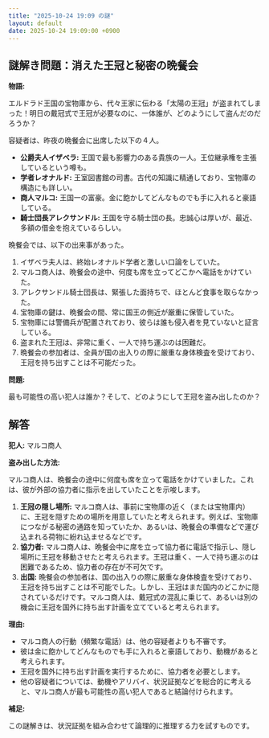 ```yaml
---
title: "2025-10-24 19:09 の謎"
layout: default
date: 2025-10-24 19:09:00 +0900
---
```

## 謎解き問題：消えた王冠と秘密の晩餐会

**物語:**

エルドラド王国の宝物庫から、代々王家に伝わる「太陽の王冠」が盗まれてしまった！明日の戴冠式で王冠が必要なのに、一体誰が、どのようにして盗んだのだろうか？

容疑者は、昨夜の晩餐会に出席した以下の４人。

*   **公爵夫人イザベラ:** 王国で最も影響力のある貴族の一人。王位継承権を主張しているという噂も。
*   **学者レオナルド:** 王室図書館の司書。古代の知識に精通しており、宝物庫の構造にも詳しい。
*   **商人マルコ:** 王国一の富豪。金に飽かしてどんなものでも手に入れると豪語している。
*   **騎士団長アレクサンドル:** 王国を守る騎士団の長。忠誠心は厚いが、最近、多額の借金を抱えているらしい。

晩餐会では、以下の出来事があった。

1.  イザベラ夫人は、終始レオナルド学者と激しい口論をしていた。
2.  マルコ商人は、晩餐会の途中、何度も席を立ってどこかへ電話をかけていた。
3.  アレクサンドル騎士団長は、緊張した面持ちで、ほとんど食事を取らなかった。
4.  宝物庫の鍵は、晩餐会の間、常に国王の側近が厳重に保管していた。
5.  宝物庫には警備兵が配置されており、彼らは誰も侵入者を見ていないと証言している。
6.  盗まれた王冠は、非常に重く、一人で持ち運ぶのは困難だ。
7.  晩餐会の参加者は、全員が国の出入りの際に厳重な身体検査を受けており、王冠を持ち出すことは不可能だった。

**問題:**

最も可能性の高い犯人は誰か？そして、どのようにして王冠を盗み出したのか？

## 解答

**犯人:** マルコ商人

**盗み出した方法:**

マルコ商人は、晩餐会の途中に何度も席を立って電話をかけていました。これは、彼が外部の協力者に指示を出していたことを示唆します。

1.  **王冠の隠し場所:** マルコ商人は、事前に宝物庫の近く（または宝物庫内）に、王冠を隠すための場所を用意していたと考えられます。例えば、宝物庫につながる秘密の通路を知っていたか、あるいは、晩餐会の準備などで運び込まれる荷物に紛れ込ませるなどです。
2.  **協力者:** マルコ商人は、晩餐会中に席を立って協力者に電話で指示し、隠し場所に王冠を移動させたと考えられます。王冠は重く、一人で持ち運ぶのは困難であるため、協力者の存在が不可欠です。
3.  **出国:** 晩餐会の参加者は、国の出入りの際に厳重な身体検査を受けており、王冠を持ち出すことは不可能でした。しかし、王冠はまだ国内のどこかに隠されているだけです。マルコ商人は、戴冠式の混乱に乗じて、あるいは別の機会に王冠を国外に持ち出す計画を立てていると考えられます。

**理由:**

*   マルコ商人の行動（頻繁な電話）は、他の容疑者よりも不審です。
*   彼は金に飽かしてどんなものでも手に入れると豪語しており、動機があると考えられます。
*   王冠を国外に持ち出す計画を実行するために、協力者を必要とします。
*   他の容疑者については、動機やアリバイ、状況証拠などを総合的に考えると、マルコ商人が最も可能性の高い犯人であると結論付けられます。

**補足:**

この謎解きは、状況証拠を組み合わせて論理的に推理する力を試すものです。
